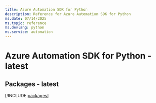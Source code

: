 ```yaml
---
title: Azure Automation SDK for Python
description: Reference for Azure Automation SDK for Python
ms.date: 07/14/2025
ms.topic: reference
ms.devlang: python
ms.service: automation
---
```

# Azure Automation SDK for Python - latest
## Packages - latest
[!INCLUDE [packages](automation-index.md)]